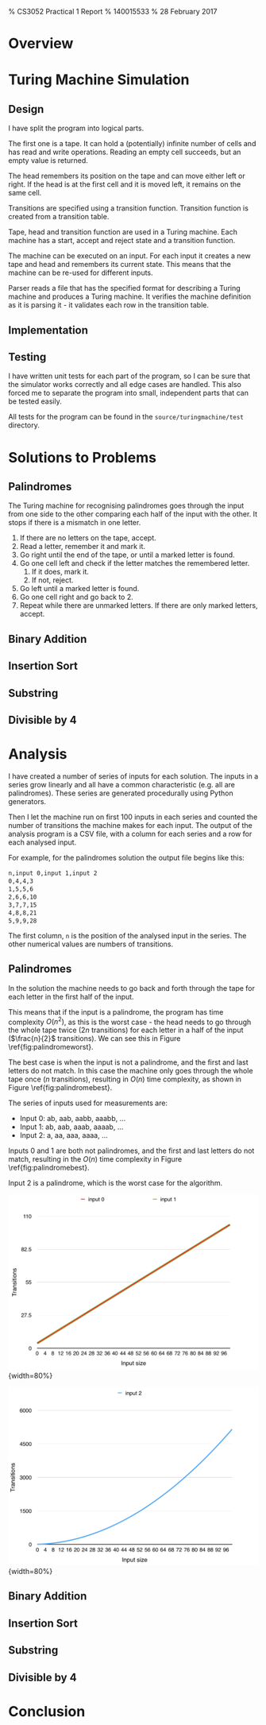 % CS3052 Practical 1 Report
% 140015533
% 28 February 2017

# Overview

# Turing Machine Simulation

## Design

I have split the program into logical parts.

The first one is a tape. It can hold a (potentially) infinite number of cells and has read and write operations. Reading an empty cell succeeds, but an empty value is returned.

The head remembers its position on the tape and can move either left or right. If the head is at the first cell and it is moved left, it remains on the same cell.

Transitions are specified using a transition function. Transition function is created from a transition table.

Tape, head and transition function are used in a Turing machine. Each machine has a start, accept and reject state and a transition function.

The machine can be executed on an input. For each input it creates a new tape and head and remembers its current state. This means that the machine can be re-used for different inputs.

Parser reads a file that has the specified format for describing a Turing machine and produces a Turing machine. It verifies the machine definition as it is parsing it - it validates each row in the transition table.

## Implementation

## Testing

I have written unit tests for each part of the program, so I can be sure that the simulator works correctly and all edge cases are handled. This also forced me to separate the program into small, independent parts that can be tested easily.

All tests for the program can be found in the `source/turingmachine/test` directory.

# Solutions to Problems

## Palindromes

The Turing machine for recognising palindromes goes through the input from one side to the other comparing each half of the input with the other. It stops if there is a mismatch in one letter.

1. If there are no letters on the tape, accept.
2. Read a letter, remember it and mark it.
3. Go right until the end of the tape, or until a marked letter is found.
4. Go one cell left and check if the letter matches the remembered letter.
    1. If it does, mark it.
    2. If not, reject.
5. Go left until a marked letter is found.
6. Go one cell right and go back to 2.
7. Repeat while there are unmarked letters. If there are only marked letters, accept.

## Binary Addition

## Insertion Sort

## Substring

## Divisible by 4

# Analysis

I have created a number of series of inputs for each solution. The inputs in a series grow linearly and all have a common characteristic (e.g. all are palindromes). These series are generated procedurally using Python generators.

Then I let the machine run on first 100 inputs in each series and counted the number of transitions the machine makes for each input. The output of the analysis program is a CSV file, with a column for each series and a row for each analysed input.

For example, for the palindromes solution the output file begins like this:

```
n,input 0,input 1,input 2
0,4,4,3
1,5,5,6
2,6,6,10
3,7,7,15
4,8,8,21
5,9,9,28
```

The first column, `n` is the position of the analysed input in the series. The other numerical values are numbers of transitions.

## Palindromes

In the solution the machine needs to go back and forth through the tape for each letter in the first half of the input.

This means that if the input is a palindrome, the program has time complexity $O(n^2)$, as this is the worst case - the head needs to go through the whole tape twice ($2n$ transitions) for each letter in a half of the input ($\frac{n}{2}$ transitions). We can see this in Figure \ref{fig:palindromeworst}.

The best case is when the input is not a palindrome, and the first and last letters do not match. In this case the machine only goes through the whole tape once ($n$ transitions), resulting in $O(n)$ time complexity, as shown in Figure \ref{fig:palindromebest}.

The series of inputs used for measurements are:

* Input 0: ab, aab, aabb, aaabb, ...
* Input 1: ab, aab, aaab, aaaab, ...
* Input 2: a, aa, aaa, aaaa, ...

Inputs 0 and 1 are both not palindromes, and the first and last letters do not match, resulting in the $O(n)$ time complexity in Figure \ref{fig:palindromebest}.

Input 2 is a palindrome, which is the worst case for the algorithm.

![Best case for the palindrome TM \label{fig:palindromebest}](figures/palindrome-best.png){width=80%}

![Worst case for the palindrome TM \label{fig:palindromeworst}](figures/palindrome-worst.png){width=80%}

## Binary Addition

## Insertion Sort

## Substring

## Divisible by 4

# Conclusion
